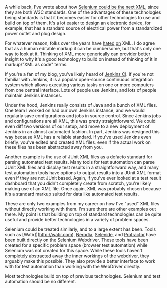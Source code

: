 A while back, I've wrote about how [Selenium could be the next XML](https://simplythetest.tumblr.com/post/177212136130/selenium-as-the-next-xml), since they are both W3C standards. One of the advantages of these technologies being standards is that it becomes easier for other technologies to use and build on top of them. It's a lot easier to design an electronic device, for example, that has a standard source of electrical power from a standardized power outlet and plug design.

For whatever reason, folks over the years have [hated](https://blog.codinghorror.com/revisiting-the-xml-angle-bracket-tax/) [on](https://myarch.com/why-xml-is-bad-for-humans/) XML. I do agree that as a human editable markup it can be cumbersome, but that's only one way to look at it. Thinking of XML more generically can provider better insight to why it's a good technology to build on instead of thinking of it in markup/"XML as code" terms.

If you're a fan of my blog, you've likely heard of [Jenkins CI](https://jenkins.io/index.html). If you're not familiar with Jenkins, it is a popular open-source continuous integration system which allows executing various tasks on one or more computers from one central interface. Lots of people use Jenkins, and lots of people maintain Jenkins instances. 

Under the hood, Jenkins really consists of Java and a bunch of XML files. One team I worked on had our own Jenkins instance, and we would regularly save configurations and jobs in source control. Since Jenkins jobs and configurations are all XML, this was pretty straightforward. We could even diff two versions of our setup, and move to a new deployment of Jenkins in an almost automated fashion. In part, Jenkins was designed this way because XML has a reliable standard. If you've used Jenkins even briefly, you've edited and created XML files, even if the actual work on these files has been abstracted away from you. 

Another example is the use of JUnit XML files as a defacto standard for parsing automated test results. Many tools for test automation can parse JUnit XML files and display test results in a straightforward way, and many test automation tools have options to output results into a JUnit XML format even if they are not JUnit based. Again, if you've ever looked at a test result dashboard that you didn't completely create from scratch, you're likely making use of an XML file. Once again, XML was probably chosen because it's a standard markup suited for data like automated test results.

These are only two examples from my career on how I've "used" XML files without directly working with them. I'm sure there are other examples out there. My point is that building on top of standard technologies can be quite useful and provide better technologies in a variety of problem spaces.

Selenium could be treated similarly, and to a large extent has been. Tools such as [Watir])(http://watir.com), [Nerodia](https://nerodia.readthedocs.io/en/stable/), [Selenide](https://selenide.org/), and [Protractor](https://www.protractortest.org/#/) have been built directly on the Selenium Webdriver. These tools have been created for a specific problem space (browser test automation) while Selenium was not created for this space. While these tools haven't completely abstracted away the inner workings of the webdriver, they arguably make this possible. They also provide a better interface to work with for test automation than working with the WebDriver directly. 

Most technologies build on top of previous technologies. Selenium and test automation should be no different.